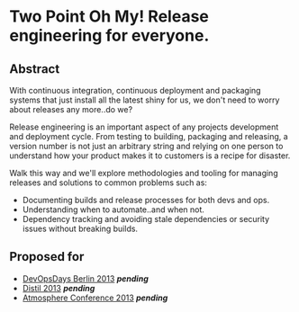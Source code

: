 # Two Point Oh My! Release engineering for everyone.

## Abstract

With continuous integration, continuous deployment and packaging systems that just install all the latest shiny for us, we don't need to worry about releases any more..do we?

Release engineering is an important aspect of any projects development and deployment cycle. From testing to building, packaging and releasing,  a version number is not just an arbitrary string and relying on one person to understand how your product makes it to customers is a recipe for disaster.

Walk this way and we'll explore methodologies and tooling for managing releases and solutions to common problems such as:

 * Documenting builds and release processes for both devs and ops. 
 * Understanding when to automate..and when not.
 * Dependency tracking and avoiding stale dependencies or security issues without breaking builds. 


## Proposed for

 * [DevOpsDays Berlin 2013](http://devopsdays.org/events/2013-berlin/) ***pending***
 * [Distil 2013](http://distill.engineyard.com/) ***pending***
 * [Atmosphere Conference 2013](https://atmosphere-conference.com/en/) ***pending***
